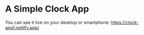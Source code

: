 # A Simple Clock App

You can see it live on your desktop or smartphone: https://clock-app1.netlify.app/
